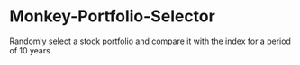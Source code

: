 # Monkey-Portfolio-Selector
Randomly select a stock portfolio and compare it with the index for a period of 10 years.
